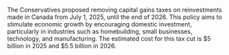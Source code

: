 The Conservatives proposed removing capital gains taxes on reinvestments made in Canada from July 1, 2025, until the end of 2026. This policy aims to stimulate economic growth by encouraging domestic investment, particularly in industries such as homebuilding, small businesses, technology, and manufacturing. The estimated cost for this tax cut is $5 billion in 2025 and $5.5 billion in 2026.
